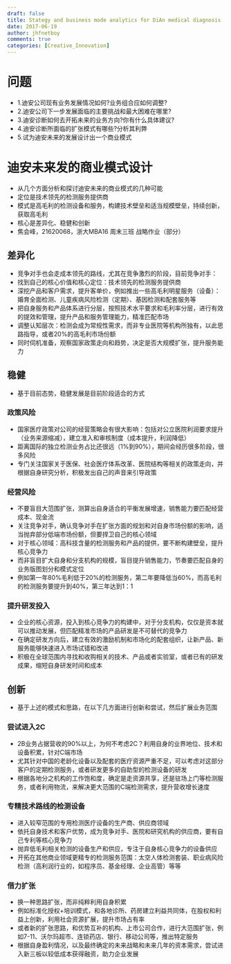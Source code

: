 ```yaml
---
draft: false
title: Stategy and business mode analytics for DiAn medical diagnosis 
date: 2017-06-19
author: jhfnetboy
comments: true
categories: [Creative_Innovation]
---
```


# 问题
+ 1.迪安公司现有业务发展情况如何?业务组合应如何调整? 
+ 2.迪安公司下一步发展面临的主要挑战和最大困难在哪里? 
+ 3.迪安诊断如何去开拓未来的业务方向?你有什么具体建议? 
+ 4.迪安诊断所面临的扩张模式有哪些?分析其利弊
+ 5.试为迪安未来的发展设计出一个商业模式

# 迪安未来发的商业模式设计
+ 从几个方面分析和探讨迪安未来的商业模式的几种可能
+ 定位是技术领先的检测服务提供商
+ 模式是高毛利的检测设备和服务，构建技术壁垒和适当规模壁垒，持续创新，获取高毛利
+ 核心是差异化、稳健和创新
+ 焦会峰，21620068，浙大MBA16 周末三班 战略作业（部分）

## 差异化
+ 竞争对手也会走成本领先的路线，尤其在竞争激烈的阶段，目前竞争对手：
+ 找到自己的核心价值和核心定位：技术领先的检测服务提供商
+ 深挖产品和客户需求，提升客单价，例如推出一些高毛利明星服务（设备）：婚育全面检测、儿童疾病风险检测（定期）、基因检测和配套服务等
+ 把自身服务和产品体系进行分层，按照技术水平要求和毛利率分层，进行有效的提效和管理，提升产品和服务管理能力，精准匹配市场
+ 调整认知层次：检测会成为常规性需求，而非专业医院等机构所独有，以此思路指导，或者20%的高毛利市场份额
+ 同时伺机准备，观察国家政策走向和趋势，决定是否大规模扩张，提升服务能力


## 稳健
+ 基于目前态势，稳健发展是目前阶段适合的方式

### 政策风险
+ 国家医疗政策对公司的经营策略会有很大影响：包括对公立医院利润要求提升（业务来源缩减），建立准入和审核制度（成本提升，利润降低）
+ 距离国际的独立检测业务占比还很远（1%到90%），期间会经历很多阶段，很多风险
+ 专门关注国家关于医保、社会医疗体系改革、医院结构等相关的政策走向，并根据自身研究分析，积极发出自己的声音来引导政策

### 经营风险
+ 不要盲目大范围扩张，测算出自身适合的平衡发展增速，销售能力要匹配经营成本、现金流
+ 关注竞争对手，确认竞争对手在扩张方面的规划和对自身市场份额的影响，适当抛弃部分低端市场份额，但要捍卫自己的核心领域
+ 对于核心领域：高科技含量的检测服务和产品的提供，要不断构建壁垒，提升核心竞争力
+ 而非盲目扩大自身和分支机构的规模，盲目提升销售能力，节奏要匹配自身的业务版图划分和模式定位
+ 例如第一年80%毛利低于20%的检测服务，第二年要降低当60%，而高毛利的检测服务要提升到40%，第三年达到1：1

### 提升研发投入
+ 企业的核心资源，投入到核心竞争力的构建中，对于分支机构，仅仅是资本就可以推动发展，但匹配精准市场的产品研发是不可替代的竞争力
+ 在确定研发方向后，建立有效的激励机制和市场化的配套组织，让新产品、新服务能够快速进入市场试错和改进
+ 积极在全球范围内寻找和收购相关的技术、产品或者实验室，或者已有的研发成果，缩短自身研发时间和成本


## 创新
+ 基于上述的模式和思路，在以下几方面进行创新和尝试，然后扩展业务范围

### 尝试进入2C
+ 2B业务占据营收的90%以上，为何不考虑2C？利用自身的业界地位、技术和设备积累，针对C端市场
+ 尤其针对中国的老龄化设备以及配套的医疗资源严重不足，可以考虑对这部分客户的定期检测服务，或者研发更多的自助型的检测设备的研发
+ 根据各地分之机构的工作饱和度，确定是走资源共享，还是驻场上门等检测服务，或者利用物流，来解决更大范围的C端检测需求，提升营收增长速度

### 专精技术路线的检测设备
+ 进入较窄范围的专用检测医疗设备的生产商、供应商领域
+ 依托自身技术和客户优势，成为竞争对手、医院和研究机构的供应商，要有自己专利等核心竞争力
+ 抛弃低毛利相关检测的设备生产和供应，专注于自身核心竞争力的设备供应
+ 开拓在其他商业领域更精专的检测服务范围：太空人体检测套装、职业病风险检测（高利润行业的，如程序员、基金经理、企业高管）等等

### 借力扩张
+ 换一种思路扩张，而非纯粹利用自身积累
+ 例如标准化授权+培训模式，和各地诊所、药房建立利益共同体，在股权和利益上创新，利用社会资源扩展，提升市场占有率
+ 或者新的扩张思路，和优势互补的机构、上市公司合作，进行大范围扩张，例如7-11、沃尔玛超市、连锁药店、银行、移动公司等，推出特定服务
+ 根据自身盈利情况，以及最终确定的未来战略和未来几年的资本需求，尝试进入新三板以较低成本获得融资，助力企业发展
